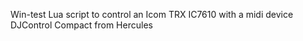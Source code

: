 Win-test Lua script to control an Icom TRX IC7610 with a midi device DJControl Compact from Hercules

